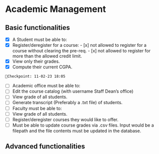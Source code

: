 # Academic Management

## Basic functionalities
- [x]  A Student must be able to: 
  - [x]  Register/deregister for a course:
    - [x]  not allowed to register for a course without clearing the pre-req.
    - [x]  not allowed to register for more than the allowed credit limit.
  - [x]  View only their grades.
  - [x]  Compute their current CGPA. 

   ```📍Checkpoint: 11-02-23 18:05```

- [ ]  Academic office must be able to:
  - [ ]  Edit the course catalog (with username Staff Dean’s office)
  - [ ]  View grade of all students.
  - [ ]  Generate transcript (Preferably a .txt file) of students.
- [ ]  Faculty must be able to:
  - [ ]  View grade of all students.
  - [ ]  Register/deregister courses they would like to offer.
  - [ ]  Must be able to update course grades via .csv files. Input would be a filepath and the file
contents must be updated in the database.

## Advanced functionalities